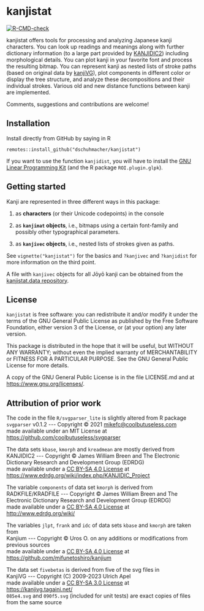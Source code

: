 # kanjistat

  <!-- badges: start -->
  [![R-CMD-check](https://github.com/dschuhmacher/kanjistat/actions/workflows/check-standard.yaml/badge.svg)](https://github.com/dschuhmacher/kanjistat/actions/workflows/check-standard.yaml)
  <!-- badges: end -->

kanjistat offers tools for processing and analyzing Japanese kanji characters. You can look up readings and meanings along with further dictionary information (to a large part provided by [KANJIDIC2](https://www.edrdg.org/wiki/index.php/KANJIDIC_Project)) including morphological details. You can plot kanji in your favorite font and process the resulting bitmap. You can represent kanji as nested lists of stroke paths (based on original data by [kanjiVG](https://kanjivg.tagaini.net/)), plot components in different color or display the tree structure, and analyze these decompositions and their individual strokes. Various old and new distance functions between kanji are implemented.

Comments, suggestions and contributions are welcome!



## Installation

Install directly from GitHub by saying in R
```
remotes::install_github("dschuhmacher/kanjistat")
```
If you want to use the function `kanjidist`, you will have to install the [GNU Linear Programming Kit](https://www.gnu.org/software/glpk/) (and the R package `ROI.plugin.glpk`).



## Getting started

Kanji are represented in three different ways in this package:

1. as **characters** (or their Unicode codepoints) in the console

1. as **`kanjimat` objects**, i.e., bitmaps using a certain font-family and possibly other typographical parameters.

1. as **`kanjivec` objects**, i.e., nested lists of strokes given as paths.

See `vignette("kanjistat")` for the basics and `?kanjivec` and `?kanjidist` for more information on the third point.

A file with `kanjivec` objects for all Jōyō kanji can be obtained from the [kanjistat.data repository](https://github.com/dschuhmacher/kanjistat.data).



## License 

`kanjistat` is free software: you can redistribute it and/or modify
it under the terms of the GNU General Public License as published by
the Free Software Foundation, either version 3 of the License, or
(at your option) any later version.

This package is distributed in the hope that it will be useful,
but WITHOUT ANY WARRANTY; without even the implied warranty of
MERCHANTABILITY or FITNESS FOR A PARTICULAR PURPOSE. See the
GNU General Public License for more details.

A copy of the GNU General Public License is in the file LICENSE.md
and at <https://www.gnu.org/licenses/>.



## Attribution of prior work


The code in the file `R/svgparser_lite` is slightly altered from R package  
`svgparser` v0.1.2 --- Copyright &copy; 2021 <mikefc@coolbutuseless.com>  
made available under an MIT License at  
<https://github.com/coolbutuseless/svgparser>

The data sets `kbase`, `kmorph` and `kreadmean` are mostly derived from  
KANJIDIC2 --- Copyright &copy; James William Breen and The Electronic Dictionary
              Research and Development Group (EDRDG)  
made available under a [CC BY-SA 4.0 License](https://creativecommons.org/licenses/by-sa/4.0/) at  
<https://www.edrdg.org/wiki/index.php/KANJIDIC_Project>

The variable `components` of data set `kmorph` is derived from  
RADKFILE/KRADFILE --- Copyright &copy; James William Breen and The Electronic
                      Dictionary Research and Development Group (EDRDG)  
made available under a [CC BY-SA 4.0 License](https://creativecommons.org/licenses/by-sa/4.0/) at  
<http://www.edrdg.org/wiki/>

The variables `jlpt`, `frank` and `idc` of data sets `kbase` and `kmorph` are taken from  
Kanjium --- Copyright &copy; Uros O. on any additions or modifications
            from previous sources  
made available under a [CC BY-SA 4.0 License](https://creativecommons.org/licenses/by-sa/4.0/) at  
<https://github.com/mifunetoshiro/kanjium>

The data set `fivebetas` is derived from five of the svg files in  
KanjiVG --- Copyright (C) 2009-2023 Ulrich Apel  
made available under a [CC BY-SA 3.0 License](https://creativecommons.org/licenses/by-sa/3.0/) at  
<https://kanjivg.tagaini.net/>  
`085e4.svg` and `090f5.svg` (included for unit tests) are exact copies
of files from the same source
